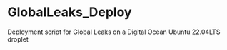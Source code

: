 # GlobalLeaks_Deploy
Deployment script for Global Leaks on a Digital Ocean Ubuntu 22.04LTS droplet 
